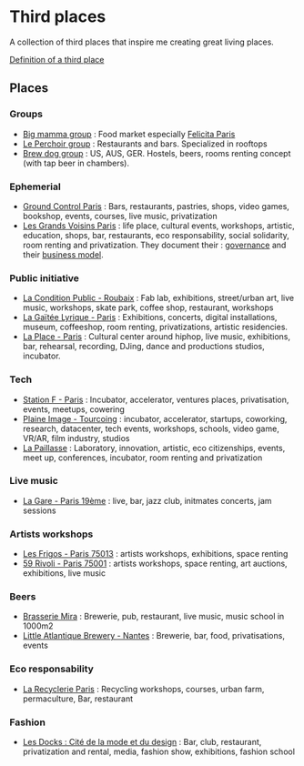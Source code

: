 # Third places

A collection of third places that inspire me creating great living places. 

[Definition of a third place](https://en.wikipedia.org/wiki/Third_place)

## Places

### Groups

- [Big mamma group](https://www.bigmammagroup.com/fr/accueil) : Food market especially [Felicita Paris](https://www.lafelicita.fr/)
- [Le Perchoir group](https://leperchoir.fr/en/) : Restaurants and bars. Specialized in rooftops
- [Brew dog group](https://www.brewdog.com/) : US, AUS, GER. Hostels, beers, rooms renting concept (with tap beer in chambers). 

### Ephemerial

- [Ground Control Paris](https://www.groundcontrolparis.com/) : Bars, restaurants, pastries, shops, video games, bookshop, events, courses, live music, privatization
- [Les Grands Voisins Paris](https://lesgrandsvoisins.org/) : life place, cultural events, workshops, artistic, education, shops, bar, restaurants, eco responsability, social solidarity, room renting and privatization. They document their : [governance](https://lesgrandsvoisins.org/les-grands-voisins/gouvernance/) and their [business model](https://lesgrandsvoisins.org/les-grands-voisins/le-modele-economique/).

### Public initiative

- [La Condition Public - Roubaix](https://laconditionpublique.com/) : Fab lab, exhibitions, street/urban art, live music, workshops, skate park, coffee shop, restaurant, workshops
- [La Gaïtée Lyrique - Paris](https://gaite-lyrique.net/en) : Exhibitions, concerts, digital installations, museum, coffeeshop, room renting, privatizations, artistic residencies. 
- [La Place - Paris](http://laplace.paris/) : Cultural center around hiphop, live music, exhibitions, bar, rehearsal, recording, DJing, dance and productions studios, incubator. 

### Tech

- [Station F - Paris](https://www.plaine-images.fr/) : Incubator, accelerator, ventures places, privatisation, events, meetups, cowering
- [Plaine Image - Tourcoing](https://www.plaine-images.fr/) : incubator, accelerator, startups, coworking, research, datacenter, tech events, workshops, schools, video game, VR/AR, film industry, studios
- [La Paillasse](https://lapaillasse.org/) : Laboratory, innovation, artistic, eco citizenships, events, meet up, conferences, incubator, room renting and privatization

### Live music

- [La Gare - Paris 19ème](https://www.lesinrocks.com/2017/09/news/une-gare-abandonnee-du-19e-transformee-en-club-de-jazz/) : live, bar, jazz club, initmates concerts, jam sessions

### Artists workshops

- [Les Frigos - Paris 75013](https://www.les-frigos.fr/) : artists workshops, exhibitions, space renting
- [59 Rivoli - Paris 75001](https://www.59rivoli.org/accueil/) : artists workshops, space renting, art auctions, exhibitions, live music

### Beers

- [Brasserie Mira](https://brasseriemira.fr/en/pub) : Brewerie, pub, restaurant, live music, music school in 1000m2
- [Little Atlantique Brewery - Nantes](https://little-atlantique-brewery.fr/) : Brewerie, bar, food, privatisations, events

### Eco responsability

- [La Recyclerie Paris](http://www.larecyclerie.com/) : Recycling workshops, courses, urban farm, permaculture, Bar, restaurant

### Fashion

- [Les Docks : Cité de la mode et du design](https://www.citemodedesign.fr/en/) : Bar, club, restaurant, privatization and rental, media, fashion show, exhibitions, fashion school